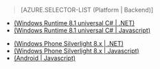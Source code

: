 > [AZURE.SELECTOR-LIST (Platform | Backend)]
- [(Windows Runtime 8.1 universal C# | <!-- deleted by customization .NET)](../articles/mobile-services-dotnet-backend-windows-universal-dotnet-upload-data-blob-storage.md) --><!-- keep by customization: begin --> .NET)](/documentation/articles/mobile-services-dotnet-backend-windows-universal-dotnet-upload-data-blob-storage) <!-- keep by customization: end -->
- [(Windows Runtime 8.1 universal C# | <!-- deleted by customization Javascript)](../articles/mobile-services-javascript-backend-windows-universal-dotnet-upload-data-blob-storage.md) --><!-- keep by customization: begin --> Javascript)](/documentation/articles/mobile-services-javascript-backend-windows-universal-dotnet-upload-data-blob-storage) <!-- keep by customization: end -->
<!-- deleted by customization
- [(Android | Javascript)](../articles/mobile-services-android-upload-data-blob-storage.md)
-->
<!-- keep by customization: begin -->
- [(Windows Phone Silverlight 8.x | .NET)](/documentation/articles/mobile-services-dotnet-backend-windows-phone-upload-data-blob-storage/)
- [(Windows Phone Silverlight 8.x | Javascript)](/documentation/articles/mobile-services-windows-phone-upload-data-blob-storage/)
- [(Android | Javascript)](/documentation/articles/mobile-services-android-upload-data-blob-storage)
<!-- keep by customization: end -->
